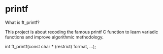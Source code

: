# printf

What is ft_printf?

This project is about recoding the famous printf C function to learn variadic functions and improve algorithmic methodology.

int ft_printf(const char * (restrict) format, ...);
